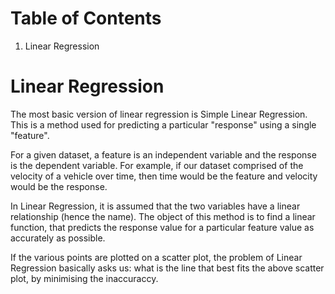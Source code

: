 # Table of Contents
1. Linear Regression


# Linear Regression
The most basic version of linear regression is Simple Linear Regression. This is a method used for predicting a particular "response" using a single "feature".

For a given dataset, a feature is an independent variable and the response is the dependent variable. For example, if our dataset comprised of the velocity of a vehicle over time, then time would be the feature and velocity would be the response.

In Linear Regression, it is assumed that the two variables have a linear relationship (hence the name). The object of this method is to find a linear function, that predicts the response value for a particular feature value as accurately as possible.

If the various points are plotted on a scatter plot, the problem of Linear Regression basically asks us: what is the line that best fits the above scatter plot, by minimising the inaccuraccy.